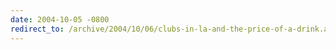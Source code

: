 ```yaml
---
date: 2004-10-05 -0800
redirect_to: /archive/2004/10/06/clubs-in-la-and-the-price-of-a-drink.aspx/
---
```

